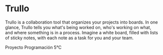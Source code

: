 # Trullo
Trullo is a collaboration tool that organizes your projects into boards. In one glance, Trullo tells you what's being worked on, who's working on what, and where something is in a process. Imagine a white board, filled with lists of sticky notes, with each note as a task for you and your team.

Proyecto Programación 5°C
